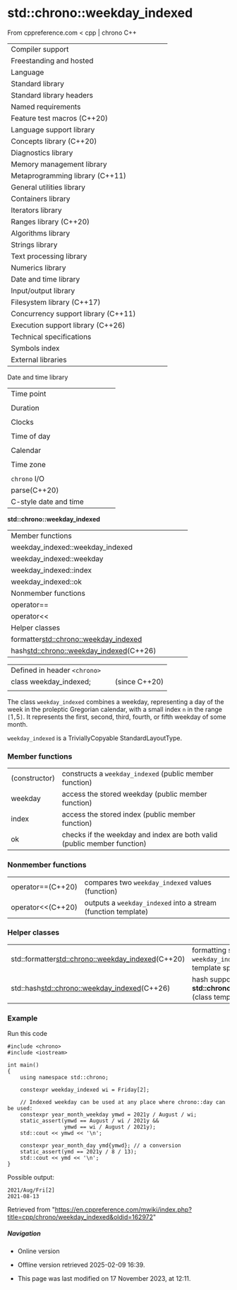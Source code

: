 # std::chrono::weekday_indexed

From cppreference.com
< cpp‎ | chrono
C++

|  |  |  |  |  |
| --- | --- | --- | --- | --- |
| Compiler support | | | | |
| Freestanding and hosted | | | | |
| Language | | | | |
| Standard library | | | | |
| Standard library headers | | | | |
| Named requirements | | | | |
| Feature test macros (C++20) | | | | |
| Language support library | | | | |
| Concepts library (C++20) | | | | |
| Diagnostics library | | | | |
| Memory management library | | | | |
| Metaprogramming library (C++11) | | | | |
| General utilities library | | | | |
| Containers library | | | | |
| Iterators library | | | | |
| Ranges library (C++20) | | | | |
| Algorithms library | | | | |
| Strings library | | | | |
| Text processing library | | | | |
| Numerics library | | | | |
| Date and time library | | | | |
| Input/output library | | | | |
| Filesystem library (C++17) | | | | |
| Concurrency support library (C++11) | | | | |
| Execution support library (C++26) | | | | |
| Technical specifications | | | | |
| Symbols index | | | | |
| External libraries | | | | |

Date and time library

|  |  |  |  |  |
| --- | --- | --- | --- | --- |
| Time point | | | | |
| |  |  |  |  |  | | --- | --- | --- | --- | --- | | time_point(C++11) | | | | | | |  |  |  |  |  | | --- | --- | --- | --- | --- | | clock_time_conversion(C++20) | | | | | | |  |  |  |  |  | | --- | --- | --- | --- | --- | | clock_cast(C++20) | | | | | |
| Duration | | | | |
| |  |  |  |  |  | | --- | --- | --- | --- | --- | | duration(C++11) | | | | | |
| Clocks | | | | |
| |  |  |  |  |  | | --- | --- | --- | --- | --- | | system_clock(C++11) | | | | | | steady_clock(C++11) | | | | | | is_clock(C++20) | | | | | | |  |  |  |  |  | | --- | --- | --- | --- | --- | | utc_clock(C++20) | | | | | | tai_clock(C++20) | | | | | | high_resolution_clock(C++11) | | | | | | |  |  |  |  |  | | --- | --- | --- | --- | --- | | gps_clock(C++20) | | | | | | file_clock(C++20) | | | | | | local_t(C++20) | | | | | |
| Time of day | | | | |
| |  |  |  |  |  | | --- | --- | --- | --- | --- | | is_amis_pm(C++20)(C++20) | | | | | | |  |  |  |  |  | | --- | --- | --- | --- | --- | | make12make24(C++20)(C++20) | | | | | | |  |  |  |  |  | | --- | --- | --- | --- | --- | | hh_mm_ss(C++20) | | | | | |  | | | | | |
| Calendar | | | | |
| |  |  |  |  |  | | --- | --- | --- | --- | --- | | day(C++20) | | | | | | month(C++20) | | | | | | year(C++20) | | | | | | weekday(C++20) | | | | | | operator/(C++20) | | | | | | year_month_day(C++20) | | | | | | |  |  |  |  |  | | --- | --- | --- | --- | --- | | year_month_day_last(C++20) | | | | | | year_month_weekday(C++20) | | | | | | year_month_weekday_last(C++20) | | | | | | ****weekday_indexed****(C++20) | | | | | | weekday_last(C++20) | | | | | | month_day(C++20) | | | | | | |  |  |  |  |  | | --- | --- | --- | --- | --- | | month_day_last(C++20) | | | | | | month_weekday(C++20) | | | | | | month_weekday_last(C++20) | | | | | | year_month(C++20) | | | | | | last_speclast(C++20)(C++20) | | | | | |
| Time zone | | | | |
| |  |  |  |  |  | | --- | --- | --- | --- | --- | | tzdb(C++20) | | | | | | tzdb_list(C++20) | | | | | | get_tzdbget_tzdb_listreload_tzdbremote_version(C++20)(C++20)(C++20)(C++20) | | | | | | sys_info(C++20) | | | | | | |  |  |  |  |  | | --- | --- | --- | --- | --- | | local_info(C++20) | | | | | | nonexistent_local_time(C++20) | | | | | | ambiguous_local_time(C++20) | | | | | | locate_zone(C++20) | | | | | | current_zone(C++20) | | | | | | time_zone(C++20) | | | | | | choose(C++20) | | | | | | |  |  |  |  |  | | --- | --- | --- | --- | --- | | zoned_traits(C++20) | | | | | | zoned_time(C++20) | | | | | | time_zone_link(C++20) | | | | | | leap_second(C++20) | | | | | | leap_second_info(C++20) | | | | | | get_leap_second_info(C++20) | | | | | |  | | | | | |
| `chrono` I/O | | | | |
| parse(C++20) | | | | |
| C-style date and time | | | | |

****std::chrono::weekday_indexed****

|  |  |  |  |  |
| --- | --- | --- | --- | --- |
| Member functions | | | | |
| weekday_indexed::weekday_indexed | | | | |
| weekday_indexed::weekday | | | | |
| weekday_indexed::index | | | | |
| weekday_indexed::ok | | | | |
| Nonmember functions | | | | |
| operator== | | | | |
| operator<< | | | | |
| Helper classes | | | | |
| formatter<std::chrono::weekday_indexed> | | | | |
| hash<std::chrono::weekday_indexed>(C++26) | | | | |

|  |  |  |
| --- | --- | --- |
| Defined in header `<chrono>` |  |  |
| class weekday_indexed; |  | (since C++20) |
|  |  |  |

The class `weekday_indexed` combines a weekday, representing a day of the week in the proleptic Gregorian calendar, with a small index `n` in the range `[`1`,`5`]`. It represents the first, second, third, fourth, or fifth weekday of some month.

`weekday_indexed` is a TriviallyCopyable StandardLayoutType.

### Member functions

|  |  |
| --- | --- |
| (constructor) | constructs a `weekday_indexed`   (public member function) |
| weekday | access the stored weekday   (public member function) |
| index | access the stored index   (public member function) |
| ok | checks if the weekday and index are both valid   (public member function) |

### Nonmember functions

|  |  |
| --- | --- |
| operator==(C++20) | compares two `weekday_indexed` values   (function) |
| operator<<(C++20) | outputs a `weekday_indexed` into a stream   (function template) |

### Helper classes

|  |  |
| --- | --- |
| std::formatter<std::chrono::weekday_indexed>(C++20) | formatting support for `weekday_indexed`   (class template specialization) |
| std::hash<std::chrono::weekday_indexed>(C++26) | hash support for ****std::chrono::weekday_indexed****   (class template specialization) |

### Example

Run this code

```
#include <chrono>
#include <iostream>
 
int main()
{
    using namespace std::chrono;
 
    constexpr weekday_indexed wi = Friday[2];
 
    // Indexed weekday can be used at any place where chrono::day can be used:
    constexpr year_month_weekday ymwd = 2021y / August / wi;
    static_assert(ymwd == August / wi / 2021y &&
                  ymwd == wi / August / 2021y);
    std::cout << ymwd << '\n';
 
    constexpr year_month_day ymd{ymwd}; // a conversion
    static_assert(ymd == 2021y / 8 / 13);
    std::cout << ymd << '\n';
}

```

Possible output:

```
2021/Aug/Fri[2]
2021-08-13

```

Retrieved from "<https://en.cppreference.com/mwiki/index.php?title=cpp/chrono/weekday_indexed&oldid=162972>"

##### Navigation

- Online version
- Offline version retrieved 2025-02-09 16:39.

- This page was last modified on 17 November 2023, at 12:11.